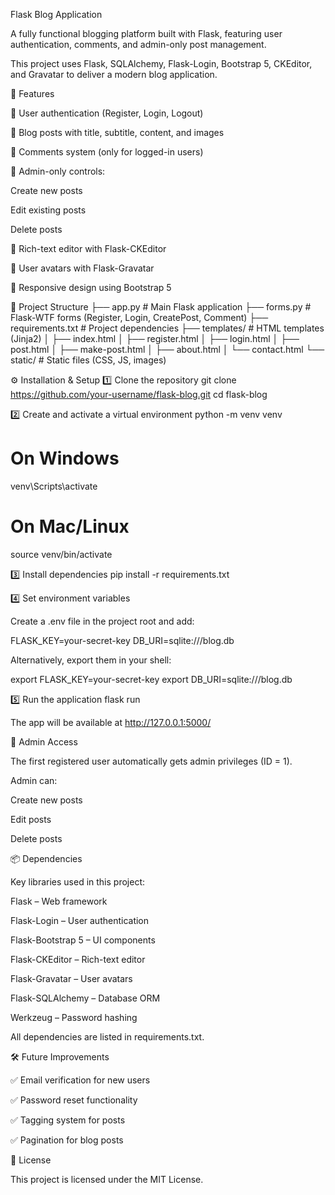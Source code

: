 Flask Blog Application

A fully functional blogging platform built with Flask, featuring user authentication, comments, and admin-only post management.

This project uses Flask, SQLAlchemy, Flask-Login, Bootstrap 5, CKEditor, and Gravatar to deliver a modern blog application.

🚀 Features

🔐 User authentication (Register, Login, Logout)

📝 Blog posts with title, subtitle, content, and images

💬 Comments system (only for logged-in users)

👑 Admin-only controls:

Create new posts

Edit existing posts

Delete posts

🎨 Rich-text editor with Flask-CKEditor

👤 User avatars with Flask-Gravatar

📱 Responsive design using Bootstrap 5

📂 Project Structure
├── app.py              # Main Flask application
├── forms.py            # Flask-WTF forms (Register, Login, CreatePost, Comment)
├── requirements.txt    # Project dependencies
├── templates/          # HTML templates (Jinja2)
│   ├── index.html
│   ├── register.html
│   ├── login.html
│   ├── post.html
│   ├── make-post.html
│   ├── about.html
│   └── contact.html
└── static/             # Static files (CSS, JS, images)

⚙️ Installation & Setup
1️⃣ Clone the repository
git clone https://github.com/your-username/flask-blog.git
cd flask-blog

2️⃣ Create and activate a virtual environment
python -m venv venv
# On Windows
venv\Scripts\activate
# On Mac/Linux
source venv/bin/activate

3️⃣ Install dependencies
pip install -r requirements.txt

4️⃣ Set environment variables

Create a .env file in the project root and add:

FLASK_KEY=your-secret-key
DB_URI=sqlite:///blog.db


Alternatively, export them in your shell:

export FLASK_KEY=your-secret-key
export DB_URI=sqlite:///blog.db

5️⃣ Run the application
flask run


The app will be available at http://127.0.0.1:5000/

👑 Admin Access

The first registered user automatically gets admin privileges (ID = 1).

Admin can:

Create new posts

Edit posts

Delete posts

📦 Dependencies

Key libraries used in this project:

Flask – Web framework

Flask-Login – User authentication

Flask-Bootstrap 5 – UI components

Flask-CKEditor – Rich-text editor

Flask-Gravatar – User avatars

Flask-SQLAlchemy – Database ORM

Werkzeug – Password hashing

All dependencies are listed in requirements.txt.

🛠️ Future Improvements

✅ Email verification for new users

✅ Password reset functionality

✅ Tagging system for posts

✅ Pagination for blog posts

📜 License

This project is licensed under the MIT License.
